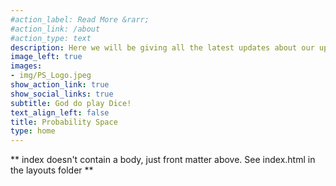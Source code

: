 ```yaml
---
#action_label: Read More &rarr;
#action_link: /about
#action_type: text
description: Here we will be giving all the latest updates about our upcoming events, along with the ongoing projects. Stay tuned !
image_left: true
images:
- img/PS_Logo.jpeg
show_action_link: true
show_social_links: true
subtitle: God do play Dice!
text_align_left: false
title: Probability Space
type: home
---
```


** index doesn't contain a body, just front matter above.
See index.html in the layouts folder **
